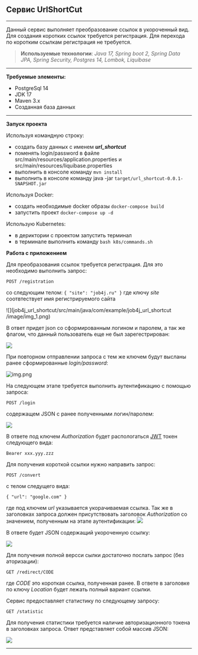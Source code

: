 ## Сервис UrlShortCut
***
Данный сервис выполняет преобразование ссылок в укороченный вид. Для создания коротких ссылок требуется
регистрация. Для перехода по коротким ссылкам регистрация не требуется.


> **Используемыe технологии**: _Java 17, Spring boot 2, Spring Data JPA, Spring Security, Postgres 14, Lombok, Liquibase_

***
**Требуемые элементы:**
* PostgreSql 14
* JDK 17
* Maven 3.x
* Созданная база данных
***
**Запуск проекта**

Используя командную строку:

* создать базу данных с именем ***url_shortcut***
* поменять login/password в файле src/main/resources/application.properties и src/main/resources/liquibase.properties
* выполнить в консоле команду `mvn install`
* выполнить в консоле команду java -jar `target/url_shortcut-0.0.1-SNAPSHOT.jar`

Используя Docker:
* создать необходимые docker образы `docker-compose build`
* запустить проект `docker-compose up -d`

Использую Kubernetes:
* в дериктории с проектом запустить терминал
* в терминале выполнить команду `bash k8s/commands.sh`

**Работа с приложением**

Для преобразования ссылок требуется регистрация. Для это необходимо выполнить запрос:

`POST /registration`

со следующим телом:
`{
"site": "job4j.ru"
}`
где ключу *site* соотвтествует имя регистрируемого сайта

![](job4j_url_shortcut/src/main/java/com/example/job4j_url_shortcut
/image/img_1.png)

В ответ придет json со сформированным логином и паролем, а так же флагом, что данный пользователь 
еще не был зарегестрирован:

![](java/com/example/job4j_url_shortcut/image/img_2.png)

При повторном отправлении запроса с тем же ключем будут высланы ранее
сформированные *login/password*:

![img.png](java/com/example/job4j_url_shortcut/image/img_3.png)

На следующем этапе требуется выполнить аутентификацию с помощью запроса:

`POST /login`

содержащем  JSON с ранее полученными логин/паролем:

![](java/com/example/job4j_url_shortcut/image/img_4.png)

В ответе под ключем *Authorization* будет распологаться [JWT](https://ru.wikipedia.org/wiki/JSON_Web_Token) токен следующего вида:

`Bearer xxx.yyy.zzz `

Для получения короткой ссылки нужно направить запрос:

`POST /convert`

с телом следущего вида:

`{
"url": "google.com"
}`

где под ключем _url_ указывается укорачиваемая ссылка. Так же в заголовках запроса
должен присутствовать заголовок _Authorization_ со значением, полученным на этапе
аутентификации:
![](java/com/example/job4j_url_shortcut/image/img.png)

В ответе будет JSON содержащий укороченную ссылку:

![](java/com/example/job4j_url_shortcut/image/img_6.png)

Для получения полной версси сылки достаточно послать запрос (без аторизации):

`GET /redirect/CODE`

где _CODE_ это короткая ссылка, полученная ранее. В ответе в заголовке
по ключу _Location_ будет лежать полный вариант ссылки.

Сервис предоставляет статистику по следующему запросу:

`GET /statistic`

Для получения статистики требуется наличие авторизационного токена 
в заголовках запроса. Ответ представляет собой массив JSON:

![](java/com/example/job4j_url_shortcut/image/img_7.png)

***
